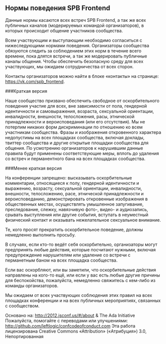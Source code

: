 ## Нормы поведения SPB Frontend

Данные нормы касаются всех встреч SPB Frontend, а так же всех публичных каналов (модерируемых командой организаторов), 
в которых происходит общение участников сообщества.

Всем участвующим и выступающим необходимо согласиться с нижеследующими нормами поведения. 
Организаторы сообщества обязуются следить за соблюдением этих норм в течение всего времени, пока длятся встречи, 
а так же модерировать публичные каналы общения. Чтобы обеспечить безопасную среду для всех участвующих,
мы ожидаем сотрудничества от всех сторон.

Контакты организаторов можно найти в блоке «контакты» на странице: https://vk.com/spb_frontend.

###Краткая версия

Наше сообщество призвано обеспечить свободное от оскорбительного поведения участие для всех, вне зависимости от пола, 
гендерной идентичности и самовыражения, возраста, сексуальной ориентации, инвалидности, внешности, телосложения, расы, 
этнической принадлежности и вероисповедания (или его отсутствия). 
Мы не потерпим никаких форм дискриминации по отношению ко всем участникам сообщества. 
Фразы и изображения откровенного характера недопустимы на всех площадках сообщества, включая доклады, твиттер сообщества и другие открытые площадки сообщества для общения. 
По усмотрению организаторов к нарушившим данные правила будут применены соответствующие меры, 
вплоть до удаления со встреч и перманентного бана на всех площадках сообщества.

###Менее краткая версия

На конференции запрещено: высказывать оскорбительные комментарии, относящиеся к полу, 
гендерной идентичности и выражению, возрасту, сексуальной ориентации, инвалидности, 
внешности, телосложению, расе, этнической принадлежности и вероисповеданию, 
демонстрировать откровенные изображения в общественных местах, 
осуществлять умышленное запугивание, преследование, слежку, 
навязчивую фото-, видео- и аудиозапись, срывать выступления или другие события, 
вступать в неуместный физический контакт и оказывать нежелательное сексуальное внимание.

Те, кого просят прекратить оскорбительное поведение, должны немедленно выполнить просьбу.

В случаях, если кто-то ведёт себя оскорбительно, организаторы могут предпринять любые действия, 
которые посчитают нужными, включая предупреждение нарушителям или удаление
со встречи с перманетным баном на всех площадка сообщества.

Если вас оскорбляют, или вы заметили, что оскорбительные действия направлены на кого-то ещё, 
или если у вас есть любые другие причины для беспокойства, пожалуйста, 
немедленно свяжитесь с кем-либо из команды организаторов.

Мы ожидаем от всех участвующих соблюдения этих правил на всех площадках конференции и 
на всех публичных мероприятиях, связанных с сообществом.

Основано на: http://2012.jsconf.us/#/about & The Ada Initiative
Пожалуйста, помогайте с переводами или улучшениями: http://github.com/leftlogic/confcodeofconduct.com
Эта работа лицензирована Creative Commons «Attribution» («Атрибуция») 3.0, Непортированная
